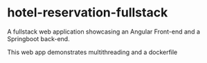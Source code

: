 # hotel-reservation-fullstack

A fullstack web application showcasing an Angular Front-end and a Springboot back-end.

This web app demonstrates multithreading and a dockerfile